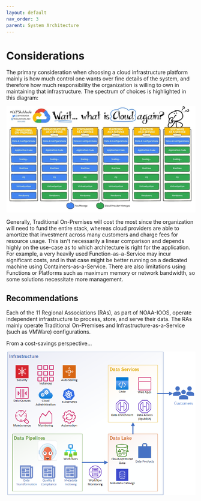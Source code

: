 ```yaml
---
layout: default
nav_order: 3
parent: System Architecture
---
```


# Considerations

The primary consideration when choosing a cloud infrastructure platform mainly is how much control one wants over fine details of the system, and therefore how much responsibility the organization is willing to own in maintaining that infrastructure. The spectrum of choices is highlighted in this diagram:

![Cloud services](../assets/cloud-services.png)

Generally, Traditional On-Premises will cost the most since the organization will need to fund the entire stack, whereas cloud providers are able to amortize that investment across many customers and charge fees for resource usage. This isn't necessarily a linear comparison and depends highly on the use-case as to which architecture is right for the application. For example, a very heavily used Function-as-a-Service may incur significant costs, and in that case might be better running on a dedicated machine using Containers-as-a-Service. There are also limitations using Functions or Platforms such as maximum memory or network bandwidth, so some solutions necessitate more management.


## Recommendations

Each of the 11 Regional Associations (RAs), as part of NOAA-IOOS, operate independent infrastructure to process, store, and serve their data. The RAs mainly operate Traditional On-Premises and Infrastructure-as-a-Service (such as VMWare) configurations.

From a cost-savings perspective...

![System Architecture recommendation](../assets/overall-architecture-rec.png)